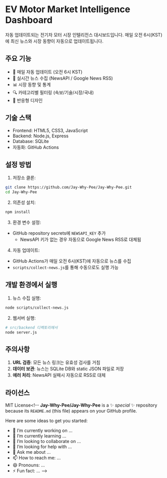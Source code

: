 # EV Motor Market Intelligence Dashboard

자동 업데이트되는 전기차 모터 시장 인텔리전스 대시보드입니다. 매일 오전 6시(KST)에 최신 뉴스와 시장 동향이 자동으로 업데이트됩니다.

## 주요 기능

- 🔄 매일 자동 업데이트 (오전 6시 KST)
- 📰 실시간 뉴스 수집 (NewsAPI / Google News RSS)
- 📊 시장 동향 및 통계
- 🔍 카테고리별 필터링 (속보/기술/시장/국내)
- 📱 반응형 디자인

## 기술 스택

- Frontend: HTML5, CSS3, JavaScript
- Backend: Node.js, Express
- Database: SQLite
- 자동화: GitHub Actions

## 설정 방법

1. 저장소 클론:
```bash
git clone https://github.com/Jay-Why-Pee/Jay-Why-Pee.git
cd Jay-Why-Pee
```

2. 의존성 설치:
```bash
npm install
```

3. 환경 변수 설정:
- GitHub repository secrets에 `NEWSAPI_KEY` 추가
  - NewsAPI 키가 없는 경우 자동으로 Google News RSS로 대체됨

4. 자동 업데이트:
- GitHub Actions가 매일 오전 6시(KST)에 자동으로 뉴스를 수집
- `scripts/collect-news.js`를 통해 수동으로도 실행 가능

## 개발 환경에서 실행

1. 뉴스 수집 실행:
```bash
node scripts/collect-news.js
```

2. 웹서버 실행:
```bash
# src/backend 디렉토리에서
node server.js
```

## 주의사항

1. **URL 검증**: 모든 뉴스 링크는 유효성 검사를 거침
2. **데이터 보관**: 뉴스는 SQLite DB와 static JSON 파일로 저장
3. **에러 처리**: NewsAPI 실패시 자동으로 RSS로 대체

## 라이선스

MIT License<!--
**Jay-Why-Pee/Jay-Why-Pee** is a ✨ _special_ ✨ repository because its `README.md` (this file) appears on your GitHub profile.

Here are some ideas to get you started:

- 🔭 I’m currently working on ...
- 🌱 I’m currently learning ...
- 👯 I’m looking to collaborate on ...
- 🤔 I’m looking for help with ...
- 💬 Ask me about ...
- 📫 How to reach me: ...
- 😄 Pronouns: ...
- ⚡ Fun fact: ...
-->
